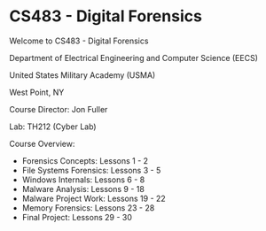 # CS483 - Digital Forensics

Welcome to CS483 - Digital Forensics

Department of Electrical Engineering and Computer Science (EECS)

United States Military Academy (USMA)

West Point, NY

Course Director: Jon Fuller

Lab: TH212 (Cyber Lab)

Course Overview:
- Forensics Concepts: Lessons 1 - 2
- File Systems Forensics: Lessons 3 - 5
- Windows Internals: Lessons 6 - 8
- Malware Analysis: Lessons 9 - 18
- Malware Project Work: Lessons 19 - 22
- Memory Forensics: Lessons 23 - 28
- Final Project: Lessons 29 - 30

